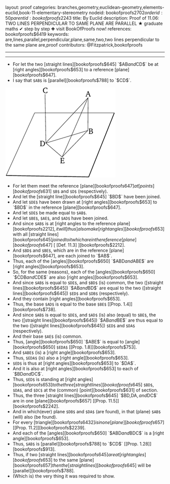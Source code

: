 layout: proof
categories: branches,geometry,euclidean-geometry,elements-euclid,book-11-elementary-stereometry
nodeid: bookofproofs$2702
orderid: 50
parentid: bookofproofs$2243
title: By Euclid
description:  Proof of 11.06: TWO LINES PERPENDICULAR TO SAME PLANE ARE PARALLEL &#9733; graduate maths &#10004; step by step &#10010; visit BookOfProofs now!
references: bookofproofs$6419
keywords: are,lines,parallel,perpendicular,plane,same,two,two lines perpendicular to the same plane are,proof
contributors: @Fitzpatrick,bookofproofs

---


---



* For let the two [straight lines][bookofproofs$645] `$AB$` and `$CD$` be at [right angles][bookofproofs$653] to a reference [plane][bookofproofs$647].
* I say that `$AB$` is [parallel][bookofproofs$788] to `$CD$`.

![fig06e](https://github.com/bookofproofs/bookofproofs.github.io/blob/main/_sources/_assets/images/euclid/Book11/fig06e.png?raw=true)

* For let them meet the reference [plane][bookofproofs$647] at [points][bookofproofs$631] `$B$` and `$D$` (respectively).
* And let the [straight line][bookofproofs$645] `$BD$` have been joined.
* And let `$DE$` have been drawn at [right angles][bookofproofs$653] to `$BD$` in the reference [plane][bookofproofs$647].
* And let `$DE$` be made equal to `$AB$`.
* And let `$BE$`, `$AE$`, and `$AD$` have been joined.
* And since `$AB$` is at [right angles to the reference plane][bookofproofs$2212], it will [thus] also make [right angles][bookofproofs$653] with all [straight lines][bookofproofs$645] joined to it which are in the reference [plane][bookofproofs$647] [ [Def. 11.3] ][bookofproofs$2212].
* And `$BD$` and `$BE$`, which are in the reference [plane][bookofproofs$647], are each joined to `$AB$`.
* Thus, each of the [angles][bookofproofs$650] `$ABD$` and `$ABE$` are [right angles][bookofproofs$653].
* So, for the same (reasons), each of the [angles][bookofproofs$650] `$CDB$` and `$CDE$` are also [right angles][bookofproofs$653].
* And since `$AB$` is equal to `$DE$`, and `$BD$` (is) common, the two ([straight lines][bookofproofs$645]) `$AB$` and `$BD$` are equal to the two ([straight lines][bookofproofs$645]) `$ED$` and `$DB$` (respectively).
* And they contain [right angles][bookofproofs$653].
* Thus, the base `$AD$` is equal to the base `$BE$` [[Prop. 1.4]][bookofproofs$738].
* And since `$AB$` is equal to `$DE$`, and `$AD$` (is) also (equal) to `$BE$`, the two ([straight lines][bookofproofs$645]) `$AB$` and `$BE$` are thus equal to the two ([straight lines][bookofproofs$645]) `$ED$` and `$DA$` (respectively).
* And their base `$AE$` (is) common.
* Thus, [angle][bookofproofs$650] `$ABE$` is equal to [angle][bookofproofs$650] `$EDA$` [[Prop. 1.8]][bookofproofs$753].
* And `$ABE$` (is) a [right angle][bookofproofs$653].
* Thus, `$EDA$` (is) also a [right angle][bookofproofs$653].
* `$ED$` is thus at [right angles][bookofproofs$653] to `$DA$`.
* And it is also at [right angles][bookofproofs$653] to each of `$BD$` and `$DC$`.
* Thus, `$ED$` is standing at [right angles][bookofproofs$653] to the three [straight lines][bookofproofs$645] `$BD$`, `$DA$`, and `$DC$` at the (common) [point][bookofproofs$631] of section.
* Thus, the three [straight lines][bookofproofs$645] `$BD$`, `$DA$`, and `$DC$` are in one [plane][bookofproofs$657] [[Prop. 11.5]][bookofproofs$2242].
* And in which(ever) plane `$DB$` and `$DA$` (are found), in that (plane) `$AB$` (will) also (be found).
* For every [triangle][bookofproofs$6432] is in one [plane][bookofproofs$657] [[Prop. 11.2]][bookofproofs$2239].
* And each of the [angles][bookofproofs$650] `$ABD$` and `$BDC$` is a [right angle][bookofproofs$653].
* Thus, `$AB$` is [parallel][bookofproofs$788] to `$CD$` [[Prop. 1.28]][bookofproofs$913].
* Thus, if two [straight lines][bookofproofs$645] are at [right angles][bookofproofs$653] to the same [plane][bookofproofs$657] then the [straight lines][bookofproofs$645] will be [parallel][bookofproofs$788].
* (Which is) the very thing it was required to show.
